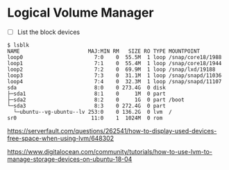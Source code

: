 # Logical Volume Manager


- [ ] List the block devices

```
$ lsblk
NAME                      MAJ:MIN RM   SIZE RO TYPE MOUNTPOINT
loop0                       7:0    0  55.5M  1 loop /snap/core18/1988
loop1                       7:1    0  55.4M  1 loop /snap/core18/1944
loop2                       7:2    0  69.9M  1 loop /snap/lxd/19188
loop3                       7:3    0  31.1M  1 loop /snap/snapd/11036
loop4                       7:4    0  32.3M  1 loop /snap/snapd/11107
sda                         8:0    0 273.4G  0 disk 
├─sda1                      8:1    0     1M  0 part 
├─sda2                      8:2    0     1G  0 part /boot
└─sda3                      8:3    0 272.4G  0 part 
  └─ubuntu--vg-ubuntu--lv 253:0    0 136.2G  0 lvm  /
sr0                        11:0    1  1024M  0 rom  
```

https://serverfault.com/questions/262541/how-to-display-used-devices-free-space-when-using-lvm/648302

https://www.digitalocean.com/community/tutorials/how-to-use-lvm-to-manage-storage-devices-on-ubuntu-18-04

